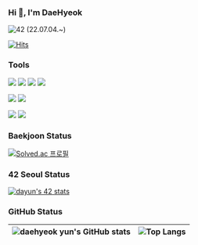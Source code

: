 

### Hi 👋, I'm DaeHyeok

<img alt="42" src ="https://img.shields.io/badge/Cardet-white.svg?&style=for-the-badge&logo=42&logoColor=000000"/> (22.07.04.~)

[![Hits](https://hits.seeyoufarm.com/api/count/incr/badge.svg?url=https%3A%2F%2Fgithub.com%2Fbmong4mong0318&count_bg=%2379C83D&title_bg=%23555555&icon=&icon_color=%23E7E7E7&title=hits&edge_flat=false)](https://hits.seeyoufarm.com)

<div class="container">
<div class="item">

### Tools
<img src="https://img.shields.io/badge/C-A8B9CC?style=flat-square&logo=C&logoColor=white"/> <img src="https://img.shields.io/badge/C++-00599C?style=flat-square&logo=cplusplus&logoColor=white"/> <img src="https://camo.githubusercontent.com/372dfe5550512c1b2e7e3649ea92a5cbadeec44a51c3b2bf822fe2a7a22c13d7/68747470733a2f2f696d672e736869656c64732e696f2f62616467652f4a6176612d3030373339363f7374796c653d666c61742d737175617265266c6f676f3d4a617661266c6f676f436f6c6f723d7768697465"> <img src="https://img.shields.io/badge/Git-F05032?style=flat-square&logo=Git&logoColor=white"/>

<img src="https://img.shields.io/badge/ubuntu-F05032?style=flat-square&logo=ubuntu&logoColor=white"/> <img src="https://img.shields.io/badge/MATLAB-007396?style=flat-square&logo=MATLAB&logoColor=white"/>

<img src="https://img.shields.io/badge/qt-6DB33F?style=for-the-badge&logo=qt&logoColor=white"> <img src="https://img.shields.io/badge/labview-0769AD?style=for-the-badge&logo=labview&logoColor=white">
</div>
<div class="item">

### Baekjoon Status 
[![Solved.ac
프로필](http://mazassumnida.wtf/api/v2/generate_badge?boj=bmong4mong0318)](https://solved.ac/bmong4mong0318)
</div> 
</div>

### 42 Seoul Status
[![dayun's 42 stats](https://badge42.vercel.app/api/v2/cl7nfhdqv00060gmwzq2h4ffy/stats?cursusId=21&coalitionId=87)](https://github.com/JaeSeoKim/badge42)


### GitHub Status
| ![daehyeok yun's GitHub stats](https://github-readme-stats.vercel.app/api?username=bmong4mong0318&show_icons=true&hide_border=true&theme=dark) | ![Top Langs](https://github-readme-stats.vercel.app/api/top-langs/?username=bmong4mong0318&layout=compact&hide_border=true&theme=dark) |
| ------------- | ------------- |

